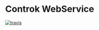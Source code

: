 # Controk WebService

[![travis]][travis]

[travis-image]: https://travis-ci.org/jourdanrodrigues/controk-webservice.svg?branch=master
[travis]: https://travis-ci.org/jourdanrodrigues/controk-webservice.svg?branch=master